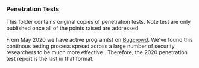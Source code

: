 ### Penetration Tests

This folder contains original copies of penetration tests. Note test are only published once all of the points raised are addressed.

From May 2020 we have active program(s) on [Bugcrowd](https://www.bugcrowd.com/). We've found this continous testing process spread across a large number of security researchers to be much more effective . Therefore, the 2020 penetration test report is the last in that format.

